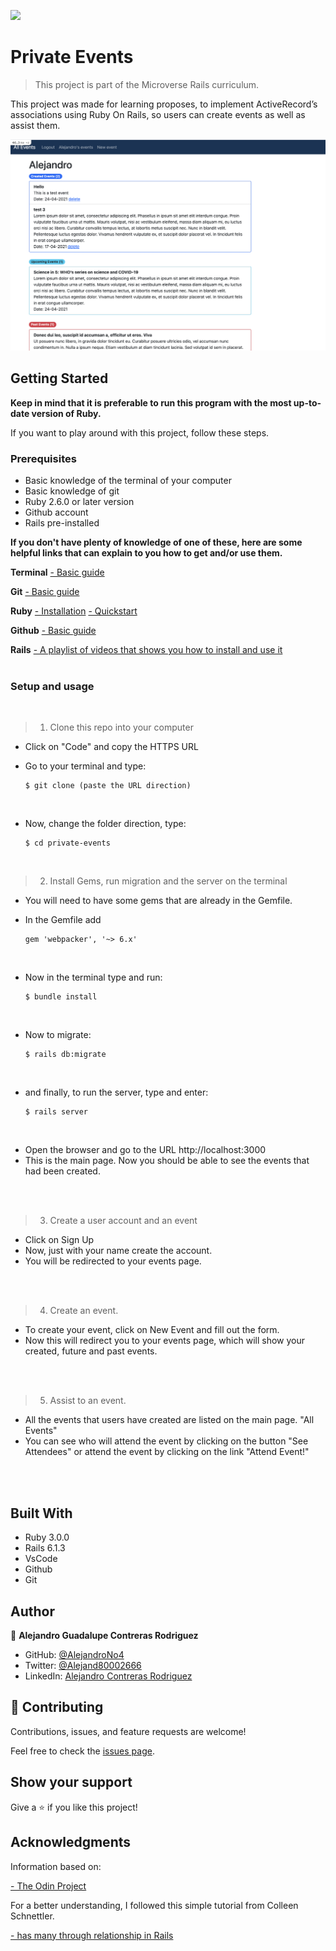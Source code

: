 ![](https://img.shields.io/badge/Microverse-blueviolet)

# Private Events

> This project is part of the Microverse Rails curriculum.

This project was made for learning proposes, to implement ActiveRecord’s associations using Ruby On Rails, so users can create events as well as assist them.

<p align="center">
<img src="app_screenshot.png" width="600"/>
</p>

## Getting Started

**Keep in mind that it is preferable to run this program with the most up-to-date version of Ruby.**

If you want to play around with this project, follow these steps.

### Prerequisites

- Basic knowledge of the terminal of your computer
- Basic knowledge of git
- Ruby 2.6.0 or later version
- Github account
- Rails pre-installed

**If you don't have plenty of knowledge of one of these, here are some helpful links that can explain to you how to get and/or use them.**

**Terminal**
[- Basic guide](https://www.techrepublic.com/article/16-terminal-commands-every-user-should-know/)
<br>

**Git**
[- Basic guide](https://product.hubspot.com/blog/git-and-github-tutorial-for-beginners)
<br>

**Ruby**
[- Installation](https://www.ruby-lang.org/en/documentation/installation)
[- Quickstart](https://www.ruby-lang.org/en/documentation/quickstart/)
<br>

**Github**
[- Basic guide](https://guides.github.com/activities/hello-world/)
<br>

**Rails**
[- A playlist of videos that shows you how to install and use it](https://www.youtube.com/watch?v=iF8caVyDi5g&list=PLCC34OHNcOtrk3BDsfZwf4GattdLoKCOF)
<br>
<br>

### Setup and usage

<br/>

> 1. Clone this repo into your computer

- Click on "Code" and copy the HTTPS URL
- Go to your terminal and type: 

      $ git clone (paste the URL direction)
<br/>

- Now, change the folder direction, type: 

      $ cd private-events
<br/>

> 2. Install Gems, run migration and the server on the terminal

- You will need to have some gems that are already in the Gemfile.
- In the Gemfile add 

      gem 'webpacker', '~> 6.x'
<br/>

- Now in the terminal type and run:

      $ bundle install
<br/>

- Now to migrate:

      $ rails db:migrate
<br/>

- and finally, to run the server, type and enter:

      $ rails server
<br/>

- Open the browser and go to the URL http://localhost:3000
- This is the main page. Now you should be able to see the events that had been created.
<br/>
<br/>

> 3. Create a user account and an event

- Click on Sign Up
- Now, just with your name create the account.
- You will be redirected to your events page.
<br/>
<br/>

> 4. Create an event.

- To create your event, click on New Event and fill out the form.
- Now this will redirect you to your events page, which will show your created, future and past events.
<br/>
<br/>

> 5. Assist to an event.

- All the events that users have created are listed on the main page. "All Events"
- You can see who will attend the event by clicking on the button "See Attendees" or attend the event by clicking on the link "Attend Event!"
<br/>
<br/>

## Built With

- Ruby 3.0.0
- Rails 6.1.3
- VsCode
- Github
- Git
  <br>

## Author

👤 **Alejandro Guadalupe Contreras Rodriguez**

- GitHub: [@AlejandroNo4](https://github.com/AlejandroNo4)
- Twitter: [@Alejand80002666](https://twitter.com/alejand80002666)
- LinkedIn: [Alejandro Contreras Rodriguez](https://www.linkedin.com/in/alejandro-contreras-rodriguez-b524821b5/)

## 🤝 Contributing

Contributions, issues, and feature requests are welcome!

Feel free to check the [issues page](https://github.com/AlejandroNo4/private-events/issues).

## Show your support

Give a ⭐️ if you like this project!

## Acknowledgments

Information based on:

[- The Odin Project](https://www.theodinproject.com/paths/full-stack-ruby-on-rails/courses/ruby-on-rails/lessons/associations)

For a better understanding, I followed this simple tutorial from Colleen Schnettler.

[- has many through relationship in Rails](https://www.youtube.com/watch?v=15bbxWGTp6c&t=391s)

